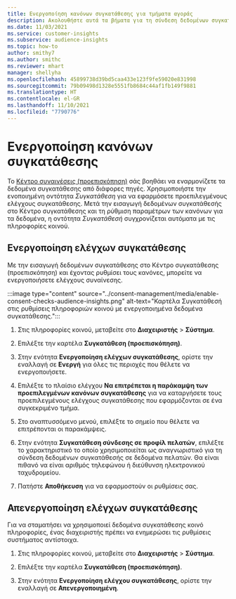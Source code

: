 ```yaml
---
title: Ενεργοποίηση κανόνων συγκατάθεσης για τμήματα αγοράς
description: Ακολουθήστε αυτά τα βήματα για τη σύνδεση δεδομένων συγκατάθεσης και την ενεργοποίηση ελέγχων συγκατάθεσης πληροφοριών κοινού. Ένας διαχειριστής μπορεί επίσης να απενεργοποιήσει τους ελέγχους συγκατάθεσης.
ms.date: 11/03/2021
ms.service: customer-insights
ms.subservice: audience-insights
ms.topic: how-to
author: smithy7
ms.author: smithc
ms.reviewer: mhart
manager: shellyha
ms.openlocfilehash: 45899738d39bd5caa433e123f9fe59020e831998
ms.sourcegitcommit: 79b09498d1328e5551fb8684c44af1fb149f9881
ms.translationtype: HT
ms.contentlocale: el-GR
ms.lasthandoff: 11/10/2021
ms.locfileid: "7790776"
---
```

# <a name="activate-consent-rules"></a>Ενεργοποίηση κανόνων συγκατάθεσης

Το [Κέντρο συναινέσεις (προεπισκόπηση)](../consent-management/overview.md) σάς βοηθάει να εναρμονίζετε τα δεδομένα συγκατάθεσης από διάφορες πηγές. Χρησιμοποιήστε την ενοποιημένη οντότητα *Συγκατάθεση* για να εφαρμόσετε προεπιλεγμένους ελέγχους συγκατάθεσης. Μετά την εισαγωγή δεδομένων συγκατάθεσής στο Κέντρο συγκατάθεσης και τη ρύθμιση παραμέτρων των κανόνων για τα δεδομένα, η οντότητα *Συγκατάθεσή* συγχρονίζεται αυτόματα με τις πληροφορίες κοινού.

## <a name="enable-consent-checks"></a>Ενεργοποίηση ελέγχων συγκατάθεσης

Με την εισαγωγή δεδομένων συγκατάθεσης στο Κέντρο συγκατάθεσης (προεπισκόπηση) και έχοντας ρυθμίσει τους κανόνες, μπορείτε να ενεργοποιήσετε ελέγχους συναίνεσης. 

:::image type="content" source="../consent-management/media/enable-consent-checks-audience-insights.png" alt-text="Καρτέλα Συγκατάθεσή στις ρυθμίσεις πληροφοριών κοινού με ενεργοποιημένα δεδομένα συγκατάθεσης.":::

1. Στις πληροφορίες κοινού, μεταβείτε στο **Διαχειριστής** > **Σύστημα**.

1. Επιλέξτε την καρτέλα **Συγκατάθεση (προεπισκόπηση)**.

1. Στην ενότητα **Ενεργοποίηση ελέγχων συγκατάθεσης**, ορίστε την εναλλαγή σε **Ενεργή** για όλες τις περιοχές που θέλετε να ενεργοποιήσετε.

1. Επιλέξτε το πλαίσιο ελέγχου **Να επιτρέπεται η παράκαμψη των προεπιλεγμένων κανόνων συγκατάθεσης** για να καταργήσετε τους προεπιλεγμένους ελέγχους συγκατάθεσης που εφαρμόζονται σε ένα συγκεκριμένο τμήμα. 

1. Στο αναπτυσσόμενο μενού, επιλέξτε το σημείο που θέλετε να επιτρέπονται οι παρακάμψεις.     

1. Στην ενότητα **Συγκατάθεση σύνδεσης σε προφίλ πελατών**, επιλέξτε το χαρακτηριστικό το οποίο χρησιμοποιείται ως αναγνωριστικό για τη σύνδεση δεδομένων συγκατάθεσής σε δεδομένα πελατών. Θα είναι πιθανό να είναι αριθμός τηλεφώνου ή διεύθυνση ηλεκτρονικού ταχυδρομείου. 

1. Πατήστε **Αποθήκευση** για να εφαρμοστούν οι ρυθμίσεις σας.

## <a name="disable-consent-checks"></a>Απενεργοποίηση ελέγχων συγκατάθεσης

Για να σταματήσει να χρησιμοποιεί δεδομένα συγκατάθεσης κοινό πληροφορίες, ένας διαχειριστής πρέπει να ενημερώσει τις ρυθμίσεις συστήματος αντίστοιχα.

1. Στις πληροφορίες κοινού, μεταβείτε στο **Διαχειριστής** > **Σύστημα**.

1. Επιλέξτε την καρτέλα **Συγκατάθεση (προεπισκόπηση)**.

1. Στην ενότητα **Ενεργοποίηση ελέγχου συγκατάθεσης**, ορίστε την εναλλαγή σε **Απενεργοποιημένη**.
